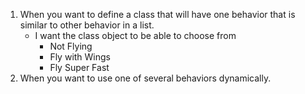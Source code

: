 1. When you want to define a class that will have one behavior that is similar to other behavior in a list.
    + I want the class object to be able to choose from
        - Not Flying
        - Fly with Wings
        - Fly Super Fast
2. When you want to use one of several behaviors dynamically.